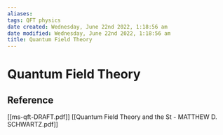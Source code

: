 ```yaml
---
aliases: 
tags: QFT physics 
date created: Wednesday, June 22nd 2022, 1:18:56 am
date modified: Wednesday, June 22nd 2022, 1:18:56 am
title: Quantum Field Theory
---
```


# Quantum Field Theory



## Reference

[[ms-qft-DRAFT.pdf]]
[[Quantum Field Theory and the St - MATTHEW D. SCHWARTZ.pdf]]